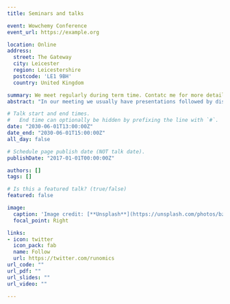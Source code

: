 ```yaml
---
title: Seminars and talks

event: Wowchemy Conference
event_url: https://example.org

location: Online
address:
  street: The Gateway
  city: Leicester
  region: Leicestershire
  postcode: 'LE1 9BH'
  country: United Kingdom

summary: We meet regularly during term time. Contatc me for more details.
abstract: "In our meeting we usually have presentations followed by discussions related to problems or research related to the topic covered"

# Talk start and end times.
#   End time can optionally be hidden by prefixing the line with `#`.
date: "2030-06-01T13:00:00Z"
date_end: "2030-06-01T15:00:00Z"
all_day: false

# Schedule page publish date (NOT talk date).
publishDate: "2017-01-01T00:00:00Z"

authors: []
tags: []

# Is this a featured talk? (true/false)
featured: false

image:
  caption: 'Image credit: [**Unsplash**](https://unsplash.com/photos/bzdhc5b3Bxs)'
  focal_point: Right

links:
- icon: twitter
  icon_pack: fab
  name: Follow
  url: https://twitter.com/runomics
url_code: ""
url_pdf: ""
url_slides: ""
url_video: ""

---
```

